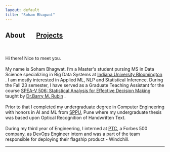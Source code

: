 ```yaml
---
layout: default
title: "Soham Bhagwat"
---
```


## About  &nbsp; &nbsp;   &nbsp; [Projects](/projects)
<br><br>
Hi there! Nice to meet you.<br><br> My name is Soham Bhagwat. I’m a Master's student pursing MS in Data Science specializing in Big Data Systems at [Indiana University Bloomington](https://www.iu.edu/) . I am mostly interested in Applied ML, NLP and Statistical Inference. During the Fall'23 semester, I have served as a Graduate Teaching Assistant for the course [SPEA-V 506: Statistical Analysis for Effective Decision Making](https://utilities.registrar.indiana.edu/course-browser/prl/soc4208/SPEA/SPEA-V506.shtml) taught by [Dr.Barry M. Rubin](https://oneill.indiana.edu/faculty-research/directory/profiles/faculty/full-time/rubin-barry.html) .<br><br>
Prior to that I completed my undergraduate degree in Computer Engineering with honors in AI and ML from [SPPU](http://www.unipune.ac.in/), Pune where my undergraduate thesis was based upon Optical Recognition of Handwritten Text.<br><br>
During my third year of Engineering, I interned at [PTC](http://www.ptc.com/), a Forbes 500 company, as DevOps Engineer intern and was a part of the team responsible for deploying their flagship product - Windchill.


---
